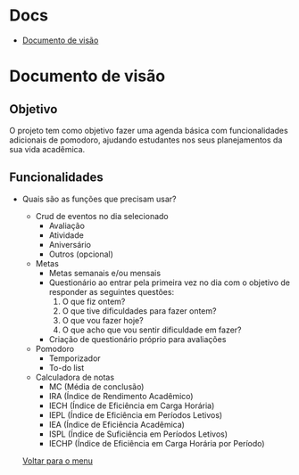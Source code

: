 # Docs
- [Documento de visão](#documento-de-visão)



# Documento de visão

## Objetivo
O projeto tem como objetivo fazer uma agenda básica com funcionalidades adicionais de pomodoro, 
ajudando estudantes nos seus planejamentos da sua vida acadêmica.

## Funcionalidades
* Quais são as funções que precisam usar?
  * Crud de eventos no dia selecionado
     * Avaliação
     * Atividade
     * Aniversário
     * Outros (opcional)
  * Metas
     * Metas semanais e/ou mensais
     * Questionário ao entrar pela primeira vez no dia
     com o objetivo de responder as seguintes questões:
        1. O que fiz ontem?
        1. O que tive dificuldades para fazer ontem?
        1. O que vou fazer hoje?
        1. O que acho que vou sentir dificuldade em fazer?
     * Criação de questionário próprio para avaliações
  * Pomodoro
     * Temporizador
     * To-do list
  * Calculadora de notas
     * MC (Média de conclusão)
     * IRA (Índice de Rendimento Acadêmico)
     * IECH (Índice de Eficiência em Carga Horária)
     * IEPL (Índice de Eficiência em Períodos Letivos)
     * IEA (Índice de Eficiência Acadêmica)
     * ISPL (Índice de Suficiência em Períodos Letivos)
     * IECHP (Índice de Eficiência em Carga Horária por Período)
  
  [Voltar para o menu](#docs)
